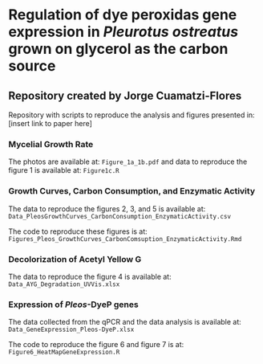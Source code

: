 # Regulation of dye peroxidas gene expression in <i>Pleurotus ostreatus</i> grown on glycerol as the carbon source

## Repository created by Jorge Cuamatzi-Flores

Repository with scripts to reproduce the analysis and figures presented in: [insert link to paper here]

### Mycelial Growth Rate

The photos are available at: `Figure_1a_1b.pdf` and data to reproduce the figure 1 is available at: `Figure1c.R` 

### Growth Curves, Carbon Consumption, and Enzymatic Activity

The data to reproduce the figures 2, 3, and 5 is available at: `Data_PleosGrowthCurves_CarbonConsumption_EnzymaticActivity.csv` 

The code to reproduce these figures is at: `Figures_Pleos_GrowthCurves_CarbonComsuption_EnzymaticActivity.Rmd`

### Decolorization of Acetyl Yellow G

The data to reproduce the figure 4 is available at: `Data_AYG_Degradation_UVVis.xlsx` 

### Expression of <i>Pleos</i>-DyeP genes

The data collected from the qPCR and the data analysis is available at: `Data_GeneExpression_Pleos-DyeP.xlsx` 

The code to reproduce the figure 6 and figure 7 is at: `Figure6_HeatMapGeneExpression.R`

